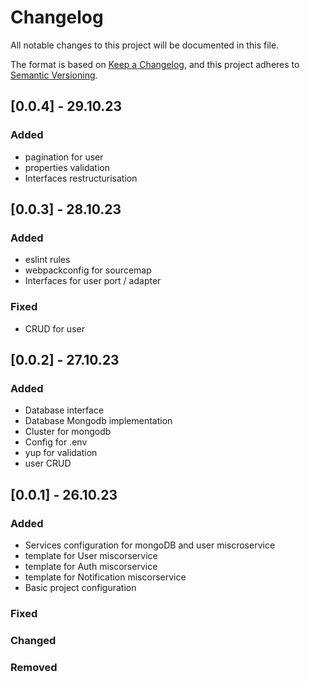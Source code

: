 # Changelog

All notable changes to this project will be documented in this file.

The format is based on [Keep a Changelog](https://keepachangelog.com/en/1.0.0/),
and this project adheres to [Semantic Versioning](https://semver.org/spec/v2.0.0.html).

## [0.0.4] - 29.10.23

### Added

- pagination for user
- properties validation
- Interfaces restructurisation

## [0.0.3] - 28.10.23

### Added

- eslint rules
- webpackconfig for sourcemap
- Interfaces for user port / adapter

### Fixed

- CRUD for user

## [0.0.2] - 27.10.23

### Added

- Database interface
- Database Mongodb implementation
- Cluster for mongodb
- Config for .env
- yup for validation
- user CRUD

## [0.0.1] - 26.10.23

### Added

- Services configuration for mongoDB and user miscroservice
- template for User miscorservice
- template for Auth miscorservice
- template for Notification miscorservice
- Basic project configuration

### Fixed

### Changed

### Removed
